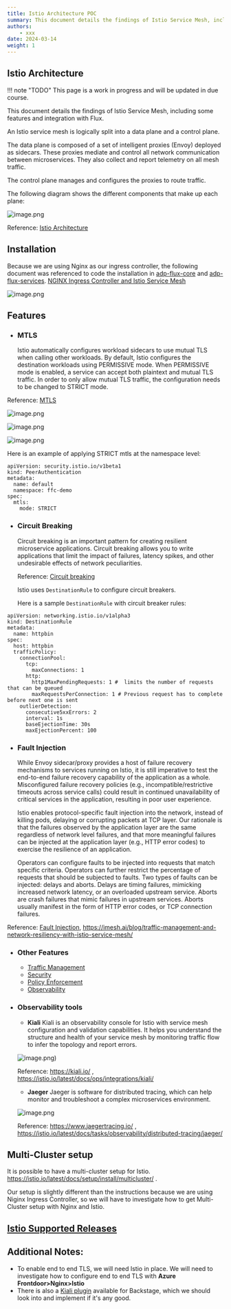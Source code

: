 ```yaml
---
title: Istio Architecture POC
summary: This document details the findings of Istio Service Mesh, including some features and integration with Flux.   
authors:
    - xxx
date: 2024-03-14
weight: 1
---
```

## **Istio Architecture**

!!! note "TODO"
    This page is a work in progress and will be updated in due course.

This document details the findings of Istio Service Mesh, including some features and integration with Flux.

An Istio service mesh is logically split into a data plane and a control plane.

The data plane is composed of a set of intelligent proxies (Envoy) deployed as sidecars. These proxies mediate and control all network communication between microservices. They also collect and report telemetry on all mesh traffic.

The control plane manages and configures the proxies to route traffic.

The following diagram shows the different components that make up each plane:

![image.png](../../images/istio-architecture.png)

Reference: [Istio Architecture](https://istio.io/latest/docs/ops/deployment/architecture/)

## **Installation**

Because we are using Nginx as our ingress controller, the following document was referenced to code the installation in [adp-flux-core](https://github.com/DEFRA/adp-flux-core/compare/istio-poc?expand=1) and [adp-flux-services](https://github.com/DEFRA/adp-flux-services/compare/istio-poc?expand=1).
[NGINX Ingress Controller and Istio Service Mesh](https://docs.nginx.com/nginx-ingress-controller/tutorials/nginx-ingress-istio/)

![image.png](../../images/istio-installation.png)

## **Features**

- ### **MTLS**

  Istio automatically configures workload sidecars to use mutual TLS when calling other workloads. By default, Istio configures the destination workloads using PERMISSIVE mode. When PERMISSIVE mode is enabled, a service can accept both plaintext and mutual TLS traffic. In order to only allow mutual TLS traffic, the configuration needs to be changed to STRICT mode.

Reference: [MTLS](https://istio.io/latest/docs/tasks/security/authentication/mtls-migration/)

![image.png](../../images/istio-mutual-tls.png)

![image.png](../../images/istio-permissive-mtls.png)

![image.png](../../images/istio-strict-mtls.png)

Here is an example of applying STRICT mtls at the namespace level:

```
apiVersion: security.istio.io/v1beta1
kind: PeerAuthentication
metadata:
  name: default
  namespace: ffc-demo
spec:
  mtls:
    mode: STRICT
```

- ### **Circuit Breaking**

  Circuit breaking is an important pattern for creating resilient microservice applications. Circuit breaking allows you to write applications that limit the impact of failures, latency spikes, and other undesirable effects of network peculiarities.

  Reference: [Circuit breaking](https://istio.io/latest/docs/tasks/traffic-management/circuit-breaking/)

  Istio uses `DestinationRule` to configure circuit breakers.

  Here is a sample `DestinationRule` with circuit breaker rules:

```
apiVersion: networking.istio.io/v1alpha3
kind: DestinationRule
metadata:
  name: httpbin
spec:
  host: httpbin
  trafficPolicy:
    connectionPool:
      tcp:
        maxConnections: 1
      http:
        http1MaxPendingRequests: 1 #  limits the number of requests that can be queued
        maxRequestsPerConnection: 1 # Previous request has to complete before next one is sent
    outlierDetection:
      consecutive5xxErrors: 2
      interval: 1s
      baseEjectionTime: 30s
      maxEjectionPercent: 100
```

- ### **Fault Injection**

  While Envoy sidecar/proxy provides a host of failure recovery mechanisms to services running on Istio, it is still imperative to test the end-to-end failure recovery capability of the application as a whole. Misconfigured failure recovery policies (e.g., incompatible/restrictive timeouts across service calls) could result in continued unavailability of critical services in the application, resulting in poor user experience.

  Istio enables protocol-specific fault injection into the network, instead of killing pods, delaying or corrupting packets at TCP layer. Our rationale is that the failures observed by the application layer are the same regardless of network level failures, and that more meaningful failures can be injected at the application layer (e.g., HTTP error codes) to exercise the resilience of an application.

  Operators can configure faults to be injected into requests that match specific criteria. Operators can further restrict the percentage of requests that should be subjected to faults. Two types of faults can be injected: delays and aborts. Delays are timing failures, mimicking increased network latency, or an overloaded upstream service. Aborts are crash failures that mimic failures in upstream services. Aborts usually manifest in the form of HTTP error codes, or TCP connection failures.

Reference: [Fault Injection](https://istio.io/latest/docs/tasks/traffic-management/fault-injection/), https://imesh.ai/blog/traffic-management-and-network-resiliency-with-istio-service-mesh/

- ### **Other Features**


  - [Traffic Management](https://istio.io/latest/docs/tasks/traffic-management/)
  - [Security](https://istio.io/latest/docs/tasks/security/)
  - [Policy Enforcement](https://istio.io/latest/docs/tasks/policy-enforcement/)
  - [Observability](https://istio.io/latest/docs/tasks/observability/)
- ### **Observability tools**


  - **Kiali**
    Kiali is an observability console for Istio with service mesh configuration and validation capabilities. It helps you understand the structure and health of your service mesh by monitoring traffic flow to infer the topology and report errors.

  ![image.png](../../images/kaili.png))

  Reference: https://kiali.io/ , https://istio.io/latest/docs/ops/integrations/kiali/

  - **Jaeger**
    Jaeger is software for distributed tracing, which can help monitor and troubleshoot a complex microservices environment.

  ![image.png](../../images/jeegerui.png)

  Reference: https://www.jaegertracing.io/ , https://istio.io/latest/docs/tasks/observability/distributed-tracing/jaeger/

## **Multi-Cluster setup**

It is possible to have a multi-cluster setup for Istio.  https://istio.io/latest/docs/setup/install/multicluster/ .

Our setup is slightly different than the instructions because we are using Niginx Ingress Controller, so we will have to investigate how to get Multi-Cluster setup with Nginx and Istio.

## **[Istio Supported Releases](https://istio.io/latest/docs/releases/supported-releases/)**

## **Additional Notes:**

- To enable end to end TLS, we will need Istio in place.  We will need to investigate how to configure end to end TLS with **Azure Frontdoor>Nginx>Istio**
- There is also a [Kiali plugin](https://janus-idp.io/plugins/kiali/) available for Backstage, which we should look into and implement if it's any good.
